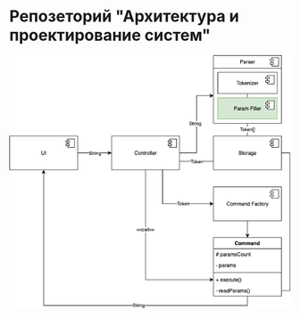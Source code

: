 <h1>Репозеторий "Архитектура и проектирование систем"</h1>

![Alt text](cli_concept.png?raw=true "CLI Component Diagram")

